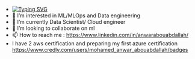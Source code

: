 - <a href="https://git.io/typing-svg"><img src="https://readme-typing-svg.demolab.com?font=Fira+Code&pause=1000&random=false&width=435&lines=%F0%9F%91%8B+%2C+I%E2%80%99m+Anwar+but+call+me+%40mawro69+" alt="Typing SVG" /></a>
- 👀 I’m interested in ML/MLOps and Data engineering
- 🌱 I’m currently Data Scientist/ Cloud engineer
- 💞️ I’m looking to collaborate on ml
- 📫 How to reach me : https://www.linkedin.com/in/anwarabouabdallah/
- I have 2 aws certification and preparing my first azure certification https://www.credly.com/users/mohamed_anwar_abouabdallah/badges
 

<!---
mawro69/mawro69 is a ✨ special ✨ repository because its `README.md` (this file) appears on your GitHub profile.
You can click the Preview link to take a look at your changes.
--->

